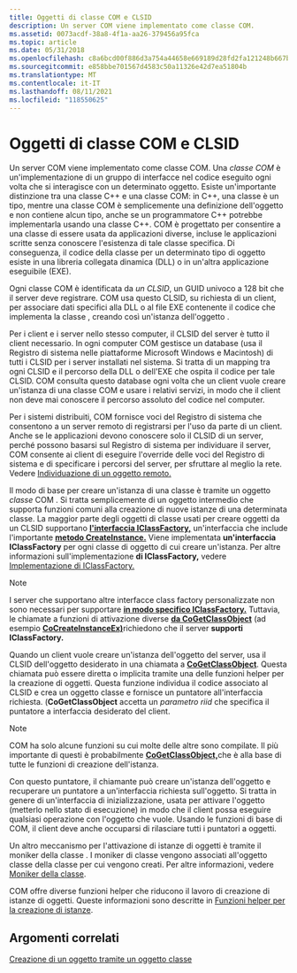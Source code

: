 ```yaml
---
title: Oggetti di classe COM e CLSID
description: Un server COM viene implementato come classe COM.
ms.assetid: 0073acdf-38a8-4f1a-aa26-379456a95fca
ms.topic: article
ms.date: 05/31/2018
ms.openlocfilehash: c8a6bcd00f886d3a754a44658e669189d28fd2fa121248b667ba2a3928b626f1
ms.sourcegitcommit: e858bbe701567d4583c50a11326e42d7ea51804b
ms.translationtype: MT
ms.contentlocale: it-IT
ms.lasthandoff: 08/11/2021
ms.locfileid: "118550625"
---
```

# <a name="com-class-objects-and-clsids"></a>Oggetti di classe COM e CLSID

Un server COM viene implementato come classe COM. Una *classe COM* è un'implementazione di un gruppo di interfacce nel codice eseguito ogni volta che si interagisce con un determinato oggetto. Esiste un'importante distinzione tra una classe C++ e una classe COM: in C++, una classe è un tipo, mentre una classe COM è semplicemente una definizione dell'oggetto e non contiene alcun tipo, anche se un programmatore C++ potrebbe implementarla usando una classe C++. COM è progettato per consentire a una classe di essere usata da applicazioni diverse, incluse le applicazioni scritte senza conoscere l'esistenza di tale classe specifica. Di conseguenza, il codice della classe per un determinato tipo di oggetto esiste in una libreria collegata dinamica (DLL) o in un'altra applicazione eseguibile (EXE).

Ogni classe COM è identificata da *un CLSID*, un GUID univoco a 128 bit che il server deve registrare. COM usa questo CLSID, su richiesta di un client, per associare dati specifici alla DLL o al file EXE contenente il codice che implementa la classe , creando così un'istanza dell'oggetto .

Per i client e i server nello stesso computer, il CLSID del server è tutto il client necessario. In ogni computer COM gestisce un database (usa il Registro di sistema nelle piattaforme Microsoft Windows e Macintosh) di tutti i CLSID per i server installati nel sistema. Si tratta di un mapping tra ogni CLSID e il percorso della DLL o dell'EXE che ospita il codice per tale CLSID. COM consulta questo database ogni volta che un client vuole creare un'istanza di una classe COM e usare i relativi servizi, in modo che il client non deve mai conoscere il percorso assoluto del codice nel computer.

Per i sistemi distribuiti, COM fornisce voci del Registro di sistema che consentono a un server remoto di registrarsi per l'uso da parte di un client. Anche se le applicazioni devono conoscere solo il CLSID di un server, perché possono basarsi sul Registro di sistema per individuare il server, COM consente ai client di eseguire l'override delle voci del Registro di sistema e di specificare i percorsi del server, per sfruttare al meglio la rete. Vedere [Individuazione di un oggetto remoto.](locating-a-remote-object.md)

Il modo di base per creare un'istanza di una classe è tramite un oggetto *classe* COM . Si tratta semplicemente di un oggetto intermedio che supporta funzioni comuni alla creazione di nuove istanze di una determinata classe. La maggior parte degli oggetti di classe usati per creare oggetti da un CLSID supportano [**l'interfaccia IClassFactory,**](/windows/win32/api/unknwn/nn-unknwn-iclassfactory) un'interfaccia che include l'importante [**metodo CreateInstance.**](/windows/desktop/api/Unknwn/nf-unknwn-iclassfactory-createinstance) Viene implementata **un'interfaccia IClassFactory** per ogni classe di oggetto di cui creare un'istanza. Per altre informazioni sull'implementazione **di IClassFactory,** vedere [Implementazione di IClassFactory.](implementing-iclassfactory.md)

> [!Note]  
> I server che supportano altre interfacce class factory personalizzate non sono necessari per supportare [**in modo specifico IClassFactory.**](/windows/win32/api/unknwn/nn-unknwn-iclassfactory) Tuttavia, le chiamate a funzioni di attivazione diverse [**da CoGetClassObject**](/windows/desktop/api/combaseapi/nf-combaseapi-cogetclassobject) (ad esempio [**CoCreateInstanceEx)**](/windows/desktop/api/combaseapi/nf-combaseapi-cocreateinstanceex)richiedono che il server **supporti IClassFactory.**

 

Quando un client vuole creare un'istanza dell'oggetto del server, usa il CLSID dell'oggetto desiderato in una chiamata a [**CoGetClassObject**](/windows/desktop/api/combaseapi/nf-combaseapi-cogetclassobject). Questa chiamata può essere diretta o implicita tramite una delle funzioni helper per la creazione di oggetti. Questa funzione individua il codice associato al CLSID e crea un oggetto classe e fornisce un puntatore all'interfaccia richiesta. (**CoGetClassObject** accetta un *parametro riid* che specifica il puntatore a interfaccia desiderato del client.

> [!Note]  
> COM ha solo alcune funzioni su cui molte delle altre sono compilate. Il più importante di questi è probabilmente [**CoGetClassObject,**](/windows/desktop/api/combaseapi/nf-combaseapi-cogetclassobject)che è alla base di tutte le funzioni di creazione dell'istanza.

 

Con questo puntatore, il chiamante può creare un'istanza dell'oggetto e recuperare un puntatore a un'interfaccia richiesta sull'oggetto. Si tratta in genere di un'interfaccia di inizializzazione, usata per attivare l'oggetto (metterlo nello stato di esecuzione) in modo che il client possa eseguire qualsiasi operazione con l'oggetto che vuole. Usando le funzioni di base di COM, il client deve anche occuparsi di rilasciare tutti i puntatori a oggetti.

Un altro meccanismo per l'attivazione di istanze di oggetti è tramite il moniker della classe . I moniker di classe vengono associati all'oggetto classe della classe per cui vengono creati. Per altre informazioni, vedere [Moniker della classe](class-monikers.md).

COM offre diverse funzioni helper che riducono il lavoro di creazione di istanze di oggetti. Queste informazioni sono descritte in [Funzioni helper per la creazione di istanze](instance-creation-helper-functions.md).

## <a name="related-topics"></a>Argomenti correlati

<dl> <dt>

[Creazione di un oggetto tramite un oggetto classe](creating-an-object-through-a-class-object.md)
</dt> </dl>

 

 